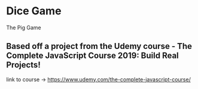 # Dice Game
The Pig Game

## Based off a project from the Udemy course - The Complete JavaScript Course 2019: Build Real Projects!
link to course -> https://www.udemy.com/the-complete-javascript-course/
